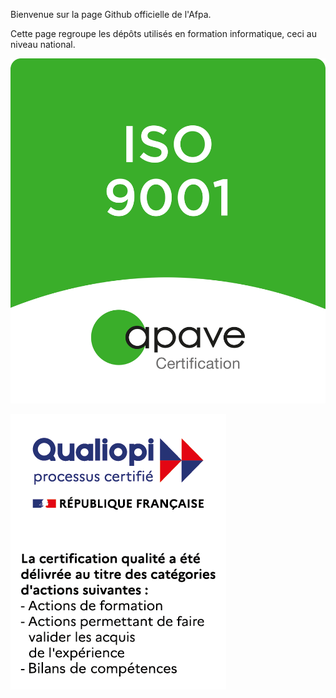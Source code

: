 Bienvenue sur la page Github officielle de l'Afpa.

Cette page regroupe les dépôts utilisés en formation informatique, ceci au niveau national.

![Logo certification Apave](apave-ISO9001-logo.png)

![Logo Qualiopi](qualiopi-logo.png)

